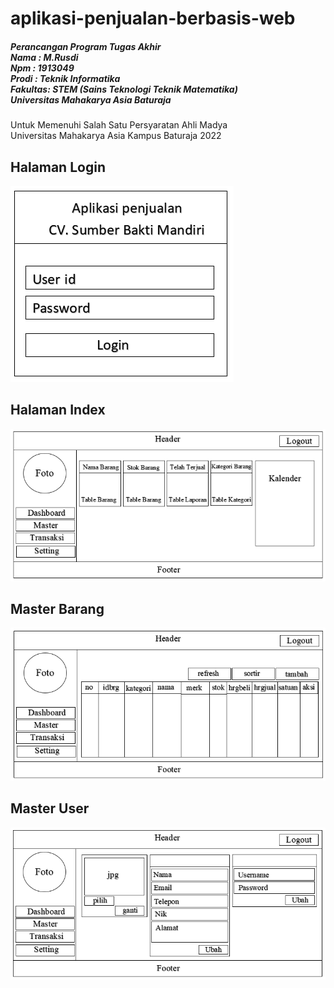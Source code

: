 # aplikasi-penjualan-berbasis-web


<h5> Perancangan Program Tugas Akhir<br> 
  Nama    : M.Rusdi <br>
  Npm     : 1913049<br>
  Prodi   : Teknik Informatika<br>
  Fakultas: STEM (Sains Teknologi Teknik Matematika)<br>
  Universitas Mahakarya Asia Baturaja</h5>
<p> Untuk Memenuhi Salah Satu Persyaratan Ahli Madya <br>Universitas Mahakarya Asia Kampus Baturaja 2022</p>

## Halaman Login
<img src="gambar/login.PNG" size="15px">

## Halaman Index
<img src="gambar/index.PNG" size="15px">

## Master Barang
<img src="gambar/master barang.PNG" size="15px">

## Master User
<img src="gambar/master user.PNG" size="15px">
